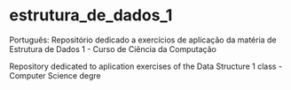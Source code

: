 # estrutura_de_dados_1

Português: Repositório dedicado a exercícios de aplicação da matéria de Estrutura de Dados 1 - Curso de Ciência da Computação

Repository dedicated to aplication exercises of the Data Structure 1 class - Computer Science degre
